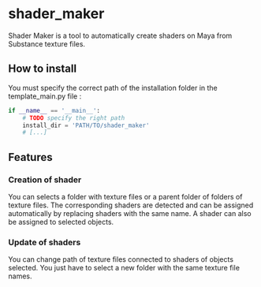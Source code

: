 # shader_maker

Shader Maker is a tool to automatically create shaders on Maya from Substance texture files.

## How to install

You must specify the correct path of the installation folder in the template_main.py file :
```python
if __name__ == '__main__':
    # TODO specify the right path
    install_dir = 'PATH/TO/shader_maker'
    # [...]
```
 
## Features
### Creation of shader

You can selects a folder with texture files or a parent folder of folders of texture files. The corresponding shaders are detected and can be assigned automatically by replacing shaders with the same name. A shader can also be assigned to selected objects.

### Update of shaders

You can change path of texture files connected to shaders of objects selected. You just have to select a new folder with the same texture file names.
